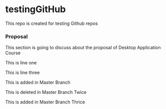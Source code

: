 # testingGitHub
This repo is created for testing Github repos

### Proposal

This section is going to discuss about the proposal of Desktop Application Course


This is line one

This is line three

This is added in Master Branch

This is deleted in Master Branch Twice

This is added in Master Branch Thrice

